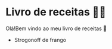 # Livro de receitas :woman_cook:

Olá!Bem vindo ao meu livro de receitas :cookie:

- Strogonoff de frango
